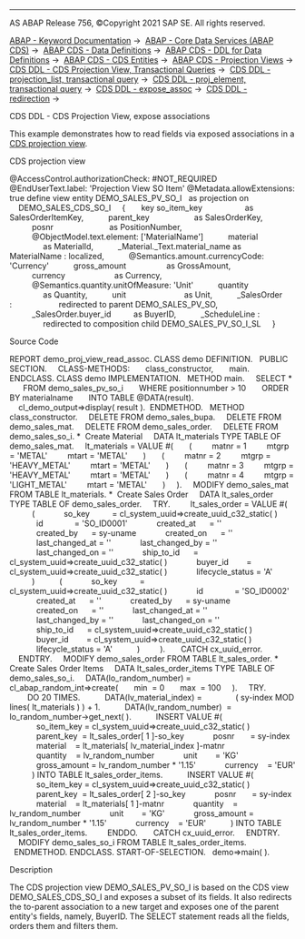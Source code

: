   

* * *

AS ABAP Release 756, ©Copyright 2021 SAP SE. All rights reserved.

[ABAP - Keyword Documentation](javascript:call_link\('abenabap.htm'\)) →  [ABAP - Core Data Services (ABAP CDS)](javascript:call_link\('abencds.htm'\)) →  [ABAP CDS - Data Definitions](javascript:call_link\('abencds_entities.htm'\)) →  [ABAP CDS - DDL for Data Definitions](javascript:call_link\('abencds_f1_ddl_syntax.htm'\)) →  [ABAP CDS - CDS Entities](javascript:call_link\('abencds_view_entity.htm'\)) →  [ABAP CDS - Projection Views](javascript:call_link\('abencds_proj_views.htm'\)) →  [CDS DDL - CDS Projection View, Transactional Queries](javascript:call_link\('abencds_pv_transactional_query.htm'\)) →  [CDS DDL - projection\_list, transactional query](javascript:call_link\('abencds_proj_view_element_list.htm'\)) →  [CDS DDL - proj\_element, transactional query](javascript:call_link\('abencds_proj_view_element.htm'\)) →  [CDS DDL - expose\_assoc](javascript:call_link\('abencds_proj_view_expose_assoc.htm'\)) →  [CDS DDL - redirection](javascript:call_link\('abencds_pv_assoc_redirected.htm'\)) → 

CDS DDL - CDS Projection View, expose associations

This example demonstrates how to read fields via exposed associations in a [CDS projection view](javascript:call_link\('abencds_projection_view_glosry.htm'\) "Glossary Entry").

CDS projection view

@AccessControl.authorizationCheck: #NOT\_REQUIRED
@EndUserText.label: 'Projection View SO Item'
@Metadata.allowExtensions: true
define view entity DEMO\_SALES\_PV\_SO\_I
  as projection on
    DEMO\_SALES\_CDS\_SO\_I
    {
      key so\_item\_key                   as SalesOrderItemKey,
          parent\_key                    as SalesOrderKey,
          posnr                         as PositionNumber,
          @ObjectModel.text.element: \['MaterialName'\]
          material                      as MaterialId,
          \_Material.\_Text.material\_name as MaterialName : localized,
          @Semantics.amount.currencyCode: 'Currency'
          gross\_amount                  as GrossAmount,
          currency                      as Currency,
          @Semantics.quantity.unitOfMeasure: 'Unit'
          quantity                      as Quantity,
          unit                          as Unit,
          \_SalesOrder   :  
                  redirected to parent DEMO\_SALES\_PV\_SO,
          \_SalesOrder.buyer\_id          as BuyerID,
          \_ScheduleLine :  
                  redirected to composition child DEMO\_SALES\_PV\_SO\_I\_SL
    }

Source Code

REPORT demo\_proj\_view\_read\_assoc.
CLASS demo DEFINITION.
  PUBLIC SECTION.
    CLASS-METHODS:
      class\_constructor,
      main.
ENDCLASS.
CLASS demo IMPLEMENTATION.
  METHOD main.
    SELECT \*
      FROM demo\_sales\_pv\_so\_i
      WHERE positionnumber > 10
      ORDER BY materialname
      INTO TABLE @DATA(result).
    cl\_demo\_output=>display( result ).  ENDMETHOD.
  METHOD class\_constructor.
    DELETE FROM demo\_sales\_bupa.
    DELETE FROM demo\_sales\_mat.
    DELETE FROM demo\_sales\_order.
    DELETE FROM demo\_sales\_so\_i.
\*  Create Material
    DATA lt\_materials TYPE TABLE OF demo\_sales\_mat.
    lt\_materials = VALUE #(
      (
        matnr = 1
        mtgrp = 'METAL'
        mtart = 'METAL'
      )
      (
        matnr = 2
        mtgrp = 'HEAVY\_METAL'
        mtart = 'METAL'
      )
      (
        matnr = 3
        mtgrp = 'HEAVY\_METAL'
        mtart = 'METAL'
      )
      (
        matnr = 4
        mtgrp = 'LIGHT\_METAL'
        mtart = 'METAL'
      )
    ).
    MODIFY demo\_sales\_mat FROM TABLE lt\_materials.
\*  Create Sales Order
    DATA lt\_sales\_order TYPE TABLE OF demo\_sales\_order.
    TRY.
        lt\_sales\_order = VALUE #(
          (
            so\_key          = cl\_system\_uuid=>create\_uuid\_c32\_static( )
            id              = 'SO\_ID0001'
            created\_at      = ''
            created\_by      = sy-uname
            created\_on      = ''
            last\_changed\_at = ''
            last\_changed\_by = ''
            last\_changed\_on = ''
            ship\_to\_id      = cl\_system\_uuid=>create\_uuid\_c32\_static( )
            buyer\_id        = cl\_system\_uuid=>create\_uuid\_c32\_static( )
            lifecycle\_status = 'A'
          )
          (
            so\_key          = cl\_system\_uuid=>create\_uuid\_c32\_static( )
            id              = 'SO\_ID0002'
            created\_at      = ''
            created\_by      = sy-uname
            created\_on      = ''
            last\_changed\_at = ''
            last\_changed\_by = ''
            last\_changed\_on = ''
            ship\_to\_id      = cl\_system\_uuid=>create\_uuid\_c32\_static( )
            buyer\_id        = cl\_system\_uuid=>create\_uuid\_c32\_static( )
            lifecycle\_status = 'A'
          )
        ).
      CATCH cx\_uuid\_error.
    ENDTRY.
    MODIFY demo\_sales\_order FROM TABLE lt\_sales\_order.
\* Create Sales Order Items
    DATA lt\_sales\_order\_items TYPE TABLE OF demo\_sales\_so\_i.
    DATA(lo\_random\_number) = cl\_abap\_random\_int=>create(
      min  = 0
      max  = 100
    ).
    TRY.
        DO 20 TIMES.
          DATA(lv\_material\_index) =
              ( sy-index MOD lines( lt\_materials ) ) + 1.
          DATA(lv\_random\_number)  = lo\_random\_number->get\_next( ).
          INSERT VALUE #(
            so\_item\_key = cl\_system\_uuid=>create\_uuid\_c32\_static( )
            parent\_key  = lt\_sales\_order\[ 1 \]-so\_key
            posnr       = sy-index
            material    = lt\_materials\[ lv\_material\_index \]-matnr
            quantity    = lv\_random\_number
            unit        = 'KG'
            gross\_amount = lv\_random\_number \* '1.15'
            currency    = 'EUR'
          ) INTO TABLE lt\_sales\_order\_items.
          INSERT VALUE #(
            so\_item\_key = cl\_system\_uuid=>create\_uuid\_c32\_static( )
            parent\_key  = lt\_sales\_order\[ 2 \]-so\_key
            posnr       = sy-index
            material    = lt\_materials\[ 1 \]-matnr
            quantity    = lv\_random\_number
            unit        = 'KG'
            gross\_amount = lv\_random\_number \* '1.15'
            currency    = 'EUR'
          ) INTO TABLE lt\_sales\_order\_items.
        ENDDO.
      CATCH cx\_uuid\_error.
    ENDTRY.
    MODIFY demo\_sales\_so\_i FROM TABLE lt\_sales\_order\_items.
  ENDMETHOD.
ENDCLASS.
START-OF-SELECTION.
  demo=>main( ).

Description

The CDS projection view DEMO\_SALES\_PV\_SO\_I is based on the CDS view DEMO\_SALES\_CDS\_SO\_I and exposes a subset of its fields. It also redirects the to-parent association to a new target and exposes one of the parent entity's fields, namely, BuyerID. The SELECT statement reads all the fields, orders them and filters them.